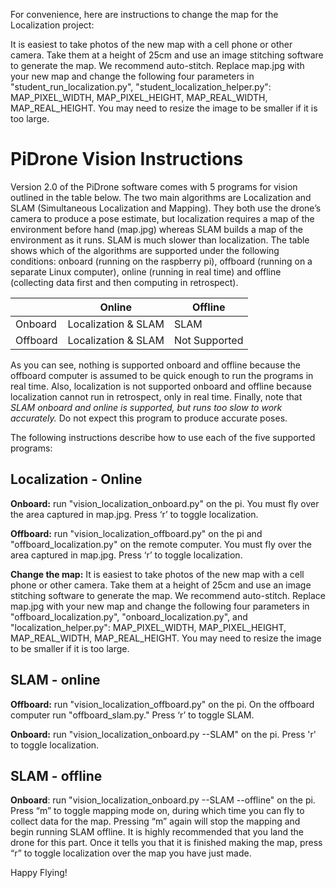 ﻿For convenience, here are instructions to change the map for the Localization project:

It is easiest to take photos of the new map with a cell phone or other camera. Take them at a height of 25cm and use an image stitching software to generate the map. We recommend auto-stitch. Replace map.jpg with your new map and change the following four parameters in "student_run_localization.py", "student_localization_helper.py": MAP_PIXEL_WIDTH, MAP_PIXEL_HEIGHT, MAP_REAL_WIDTH, MAP_REAL_HEIGHT. You may need to resize the image to be smaller if it is too large.



# PiDrone Vision Instructions


Version 2.0 of the PiDrone software comes with 5 programs for vision outlined in the table below. The two main algorithms are Localization and SLAM (Simultaneous Localization and Mapping). They both use the drone’s camera to produce a pose estimate, but localization requires a map of the environment before hand (map.jpg) whereas SLAM builds a map of the environment as it runs. SLAM is much slower than localization. The table shows which of the algorithms are supported under the following conditions: onboard (running on the raspberry pi), offboard (running on a separate Linux computer), online (running in real time) and offline (collecting data first and then computing in retrospect).

|          | Online              | Offline       |
|----------|---------------------|---------------|
| Onboard  | Localization & SLAM | SLAM          |
| Offboard | Localization & SLAM | Not Supported |


As you can see, nothing is supported onboard and offline because the offboard computer is assumed to be quick enough to run the programs in real time. Also, localization is not supported onboard and offline because localization cannot run
in retrospect, only in real time. Finally, note that *SLAM onboard and online is supported, but runs too slow to work accurately.* Do not expect this program to produce accurate poses.

The following instructions describe how to use each of the five supported programs:


## Localization - Online

**Onboard:** run "vision_localization_onboard.py" on the pi. You must fly over the area captured in map.jpg. Press ‘r’ to toggle localization.

**Offboard:** run "vision_localization_offboard.py" on the pi and "offboard_localization.py" on the remote computer. You must fly over the area captured in map.jpg. Press ‘r’ to toggle localization.


**Change the map:** It is easiest to take photos of the new map with a cell phone or other camera. Take them at a height of 25cm and use an image stitching software to generate the map. We recommend auto-stitch. Replace map.jpg with your new map and change the following four parameters in "offboard_localization.py", "onboard_localization.py", and "localization_helper.py": MAP_PIXEL_WIDTH, MAP_PIXEL_HEIGHT, MAP_REAL_WIDTH, MAP_REAL_HEIGHT. You may need to resize the image to be smaller if it is too large.

## SLAM - online

**Offboard:** run "vision_localization_offboard.py" on the pi. On the offboard computer run "offboard_slam.py." Press ‘r’ to toggle SLAM.

**Onboard:** run "vision_localization_onboard.py --SLAM" on the pi. Press 'r' to toggle localization.


## SLAM - offline

**Onboard**: run "vision_localization_onboard.py --SLAM --offline" on the pi. Press “m” to toggle mapping mode on, during which time you can fly to collect data for the map. Pressing “m” again will stop the mapping and begin running SLAM offline. It is highly recommended that you land the drone for this part. Once it tells you that it is finished making the map, press “r” to toggle localization over the map you have just made.


Happy Flying!

